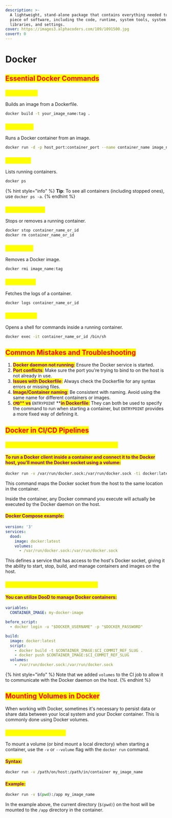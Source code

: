 ```yaml
---
description: >-
  A lightweight, stand-alone package that contains everything needed to run a
  piece of software, including the code, runtime, system tools, system
  libraries, and settings.
cover: https://images3.alphacoders.com/109/1091500.jpg
coverY: 0
---
```


# Docker

## <mark style="color:red;">**Essential Docker Commands**</mark>

### <mark style="color:yellow;">**Docker build**</mark>

&#x20;Builds an image from a Dockerfile.

```bash
docker build -t your_image_name:tag .
```

### <mark style="color:yellow;">**Docker run**</mark>

Runs a Docker container from an image.

```bash
docker run -d -p host_port:container_port --name container_name image_name:tag
```

### <mark style="color:yellow;">**Docker ps**</mark>

Lists running containers.

```bash
docker ps
```

{% hint style="info" %}
**Tip**: To see all containers (including stopped ones), use `docker ps -a`.
{% endhint %}

### <mark style="color:yellow;">**Docker stop/rm**</mark>

Stops or removes a running container.

```bash
docker stop container_name_or_id
docker rm container_name_or_id
```

### <mark style="color:yellow;">**Docker rmi**</mark>

Removes a Docker image.

```bash
docker rmi image_name:tag
```

### <mark style="color:yellow;">**Docker logs**</mark>

Fetches the logs of a container.

```bash
docker logs container_name_or_id
```

### <mark style="color:yellow;">**Docker exec**</mark>

Opens a shell for commands inside a running container.

```bash
docker exec -it container_name_or_id /bin/sh
```

## <mark style="color:red;">**Common Mistakes and Troubleshooting**</mark>

1. <mark style="color:purple;">**Docker daemon not running**</mark><mark style="color:purple;">:</mark> Ensure the Docker service is started.
2. <mark style="color:purple;">**Port conflicts**</mark><mark style="color:purple;">:</mark> Make sure the port you're trying to bind to on the host is not already in use.
3. <mark style="color:purple;">**Issues with Dockerfile**</mark><mark style="color:purple;">:</mark> Always check the Dockerfile for any syntax errors or missing files.
4. <mark style="color:purple;">**Image/Container naming**</mark><mark style="color:purple;">:</mark> Be consistent with naming. Avoid using the same name for different containers or images.
5. <mark style="color:purple;">**`CMD`**</mark><mark style="color:purple;">** **</mark><mark style="color:purple;">**vs**</mark><mark style="color:purple;">** **</mark><mark style="color:purple;">**`ENTRYPOINT`**</mark><mark style="color:purple;">** **</mark><mark style="color:purple;">**in Dockerfile**</mark><mark style="color:purple;">:</mark> They can both be used to specify the command to run when starting a container, but `ENTRYPOINT` provides a more fixed way of defining it.

## <mark style="color:red;">**Docker in CI/CD Pipelines**</mark>

### <mark style="color:yellow;">**Setting up DooD (Docker Outside Of Docker)**</mark>

#### <mark style="color:purple;">To run a Docker client inside a container and connect it to the Docker host, you'll mount the Docker socket using a volume:</mark>

```bash
docker run -v /var/run/docker.sock:/var/run/docker.sock -ti docker:latest
```

This command maps the Docker socket from the host to the same location in the container.

&#x20;Inside the container, any Docker command you execute will actually be executed by the Docker daemon on the host.

#### <mark style="color:purple;">**Docker Compose example**</mark><mark style="color:purple;">:</mark>

```yaml
version: '3'
services:
  dood:
    image: docker:latest
    volumes:
      - /var/run/docker.sock:/var/run/docker.sock
```

This defines a service that has access to the host's Docker socket, giving it the ability to start, stop, build, and manage containers and images on the host.

### <mark style="color:yellow;">**Example using DooD in GitLab CI/CD**</mark>

#### <mark style="color:purple;">You can utilize DooD to manage Docker containers:</mark>

```yaml
variables:
  CONTAINER_IMAGE: my-docker-image

before_script:
  - docker login -u "$DOCKER_USERNAME" -p "$DOCKER_PASSWORD"

build:
  image: docker:latest
  script:
    - docker build -t $CONTAINER_IMAGE:$CI_COMMIT_REF_SLUG .
    - docker push $CONTAINER_IMAGE:$CI_COMMIT_REF_SLUG
  volumes:
    - /var/run/docker.sock:/var/run/docker.sock
```

{% hint style="info" %}
Note that we added `volumes` to the CI job to allow it to communicate with the Docker daemon on the host.
{% endhint %}

## <mark style="color:red;">Mounting Volumes in Docker</mark>

When working with Docker, sometimes it's necessary to persist data or share data between your local system and your Docker container. This is commonly done using Docker volumes.&#x20;

### <mark style="color:yellow;">How to Mount a Volume</mark>

To mount a volume (or bind mount a local directory) when starting a container, use the `-v` or `--volume` flag with the `docker run` command.

#### <mark style="color:purple;">**Syntax**</mark><mark style="color:purple;">:</mark>

```bash
docker run -v /path/on/host:/path/in/container my_image_name
```

#### <mark style="color:purple;">**Example**</mark><mark style="color:purple;">:</mark>

```bash
docker run -v $(pwd):/app my_image_name
```

In the example above, the current directory (`$(pwd)`) on the host will be mounted to the `/app` directory in the container.
